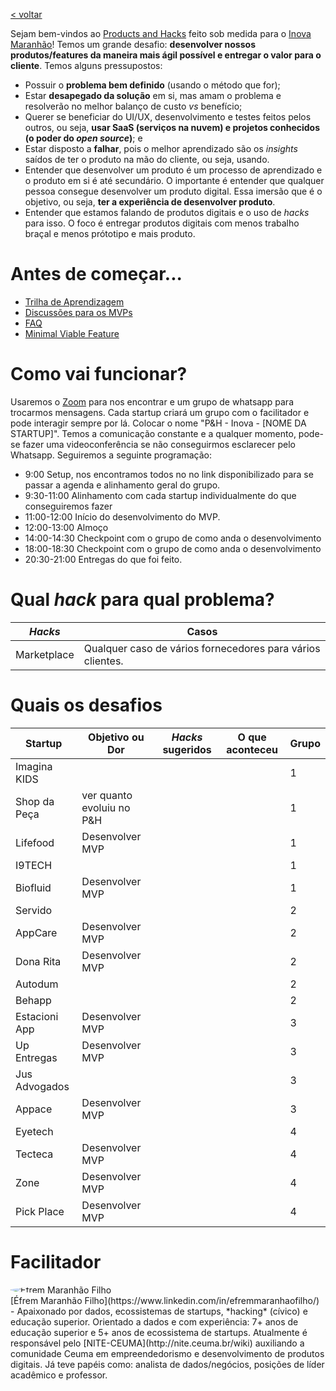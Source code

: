 [< voltar](https://productsandhacks.com)

Sejam bem-vindos ao [Products and Hacks](https://productsandhacks.com) feito sob medida para o [Inova Maranhão](http://inova.ma.gov.br)! Temos um grande desafio: **desenvolver nossos produtos/features da maneira mais ágil possível e entregar o valor para o cliente**. Temos alguns pressupostos:

  - Possuir o **problema bem definido** (usando o método que for);
  - Estar **desapegado da solução** em si, mas amam  o problema e resolverão no melhor balanço de custo *vs* benefício;
  - Querer se beneficiar do UI/UX, desenvolvimento e testes feitos pelos outros, ou seja, **usar SaaS (serviços na nuvem) e projetos conhecidos (o poder do _open source_)**; e
  - Estar disposto a **falhar**, pois o melhor aprendizado são os *insights* saídos de ter o produto na mão do cliente, ou seja, usando.
  - Entender que desenvolver um produto é um processo de aprendizado e o produto em si é até secundário. O importante é entender que qualquer pessoa consegue desenvolver um produto digital. Essa imersão que é o objetivo, ou seja, **ter a experiência de desenvolver produto**.
  - Entender que estamos falando de produtos digitais e o uso de *hacks* para isso. O foco é entregar produtos digitais com menos trabalho braçal e menos prótotipo e mais produto.
  

# Antes de começar...

  - [Trilha de Aprendizagem](https://universidadeagora.com/trilha-de-aprendizagem-products-and-hacks/)
  - [Discussões para os MVPs](https://comunidade.universidadeagora.com/tags/mvp)
  - [FAQ](https://productsandhacks.com/#faq)
  - [Minimal Viable Feature](https://www.youtube.com/watch?v=DEXNf2xjyRw)
  
# Como vai funcionar?

Usaremos o [Zoom](https://zoom.us) para nos encontrar e um grupo de whatsapp para trocarmos mensagens. Cada startup criará um grupo com o facilitador e pode interagir sempre por lá. Colocar o nome "P&H - Inova - [NOME DA STARTUP]". Temos a comunicação constante e a qualquer momento, pode-se fazer uma videoconferência se não conseguirmos esclarecer pelo Whatsapp. Seguiremos a seguinte programação:
  - 9:00 Setup, nos encontramos todos no  no link disponibilizado para se passar a agenda e alinhamento geral do grupo.
  - 9:30-11:00 Alinhamento com cada startup individualmente do que conseguiremos fazer
  - 11:00-12:00 Início do desenvolvimento do MVP.
  - 12:00-13:00 Almoço
  - 14:00-14:30 Checkpoint com o grupo de como anda o desenvolvimento
  - 18:00-18:30 Checkpoint com o grupo de como anda o desenvolvimento
  - 20:30-21:00 Entregas do que foi feito.
  
# Qual _hack_ para qual problema?

_Hacks_ | Casos | 
------------- | ------------- | 
Marketplace | Qualquer caso de vários fornecedores para vários clientes. |

# Quais os desafios

Startup      | Objetivo ou Dor | _Hacks_ sugeridos | O que aconteceu | Grupo |
------------ | -------------  | -------------      | -------------   | ------------- |
Imagina KIDS |                |                   |               | 1 |
Shop da Peça | ver quanto evoluiu no P&H | | | 1 |
Lifefood | Desenvolver MVP| | | 1 |
I9TECH | | | | 1 |
Biofluid | Desenvolver MVP | | | 1 |
Servido | | | | 2 |
AppCare | Desenvolver MVP | | | 2 |
Dona Rita | Desenvolver MVP | | | 2 |
Autodum | | | | 2 |
Behapp | | | | 2 |
Estacioni App | Desenvolver MVP | | | 3 |
Up Entregas | Desenvolver MVP | | | 3 |
Jus Advogados | | | | 3 |
Appace | Desenvolver MVP | | | 3 |
Eyetech | | | | 4 |
Tecteca | Desenvolver MVP | | | 4 |
Zone | Desenvolver MVP| | | 4 |
Pick Place | Desenvolver MVP | | | 4 |


# Facilitador
<img style="vertical-align: middle; border-radius: 50%; display: block; margin-left: auto; margin-right: auto;" src="https://github.com/nite-ceuma/products-and-hacks/raw/gh-pages/img/efrem_maranhao_filho.png" alt="Éfrem Maranhão Filho">
[Éfrem Maranhão Filho](https://www.linkedin.com/in/efremmaranhaofilho/) - Apaixonado por dados, ecossistemas de startups, *hacking* (cívico) e educação superior. Orientado a dados e com experiência: 7+ anos de educação superior e 5+ anos de ecossistema de startups. Atualmente é responsável pelo [NITE-CEUMA](http://nite.ceuma.br/wiki) auxiliando a comunidade Ceuma em empreendedorismo e desenvolvimento de produtos digitais. Já teve papéis como: analista de dados/negócios, posições de líder acadêmico e professor.
